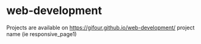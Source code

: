 # web-development
Projects are available on https://gifour.github.io/web-development/ project name (ie responsive_page1)
